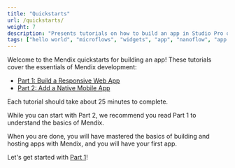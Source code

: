 ```yaml
---
title: "Quickstarts"
url: /quickstarts/
weight: 7
description: "Presents tutorials on how to build an app in Studio Pro quickly and easily."
tags: ["hello world", "microflows", "widgets", "app", "nanoflow", "app development"]
---
```


Welcome to the Mendix quickstarts for building an app! These tutorials cover the essentials of Mendix development:

* [Part 1: Build a Responsive Web App](/quickstarts/part1/)
* [Part 2: Add a Native Mobile App](/quickstarts/part2/)

Each tutorial should take about 25 minutes to complete. 

While you can start with Part 2, we recommend you read Part 1 to understand the basics of Mendix.

When you are done, you will have mastered the basics of building and hosting apps with Mendix, and you will have your first app.

Let's get started with [Part 1](/quickstarts/part1/)!
